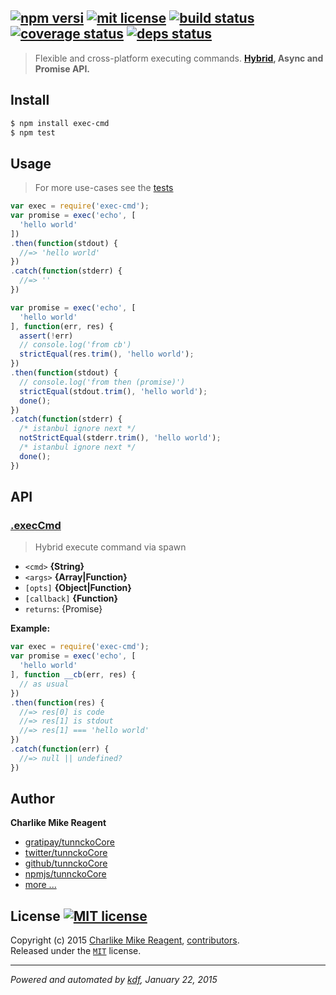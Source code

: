 ## [![npm versi][npmjs-img]][npmjs-url] [![mit license][license-img]][license-url] [![build status][travis-img]][travis-url] [![coverage status][coveralls-img]][coveralls-url] [![deps status][daviddm-img]][daviddm-url]

> Flexible and cross-platform executing commands. **[Hybrid][hybridify], Async and Promise API.**


## Install
```bash
$ npm install exec-cmd
$ npm test
```


## Usage
> For more use-cases see the [tests](./test.js)

```js
var exec = require('exec-cmd');
var promise = exec('echo', [
  'hello world'
])
.then(function(stdout) {
  //=> 'hello world'
})
.catch(function(stderr) {
  //=> ''
})

var promise = exec('echo', [
  'hello world'
], function(err, res) {
  assert(!err)
  // console.log('from cb')
  strictEqual(res.trim(), 'hello world');
})
.then(function(stdout) {
  // console.log('from then (promise)')
  strictEqual(stdout.trim(), 'hello world');
  done();
})
.catch(function(stderr) {
  /* istanbul ignore next */
  notStrictEqual(stderr.trim(), 'hello world');
  /* istanbul ignore next */
  done();
})
```


## API
### [.execCmd](./index.js#L44)
> Hybrid execute command via spawn

* `<cmd>` **{String}**  
* `<args>` **{Array|Function}**  
* `[opts]` **{Object|Function}**  
* `[callback]` **{Function}**  
* `returns`: {Promise}  

**Example:**

```js
var exec = require('exec-cmd');
var promise = exec('echo', [
  'hello world'
], function __cb(err, res) {
  // as usual
})
.then(function(res) {
  //=> res[0] is code
  //=> res[1] is stdout
  //=> res[1] === 'hello world'
})
.catch(function(err) {
  //=> null || undefined?
})
```


## Author
**Charlike Mike Reagent**
+ [gratipay/tunnckoCore][author-gratipay]
+ [twitter/tunnckoCore][author-twitter]
+ [github/tunnckoCore][author-github]
+ [npmjs/tunnckoCore][author-npmjs]
+ [more ...][contrib-more]


## License [![MIT license][license-img]][license-url]
Copyright (c) 2015 [Charlike Mike Reagent][contrib-more], [contributors][contrib-graf].  
Released under the [`MIT`][license-url] license.


[npmjs-url]: http://npm.im/exec-cmd
[npmjs-img]: https://img.shields.io/npm/v/exec-cmd.svg?style=flat&label=exec-cmd

[coveralls-url]: https://coveralls.io/r/tunnckoCore/exec-cmd?branch=master
[coveralls-img]: https://img.shields.io/coveralls/tunnckoCore/exec-cmd.svg?style=flat

[license-url]: https://github.com/tunnckoCore/exec-cmd/blob/master/license.md
[license-img]: https://img.shields.io/badge/license-MIT-blue.svg?style=flat

[travis-url]: https://travis-ci.org/tunnckoCore/exec-cmd
[travis-img]: https://img.shields.io/travis/tunnckoCore/exec-cmd.svg?style=flat

[daviddm-url]: https://david-dm.org/tunnckoCore/exec-cmd
[daviddm-img]: https://img.shields.io/david/tunnckoCore/exec-cmd.svg?style=flat

[author-gratipay]: https://gratipay.com/tunnckoCore
[author-twitter]: https://twitter.com/tunnckoCore
[author-github]: https://github.com/tunnckoCore
[author-npmjs]: https://npmjs.org/~tunnckocore

[contrib-more]: http://j.mp/1stW47C
[contrib-graf]: https://github.com/tunnckoCore/exec-cmd/graphs/contributors

***

_Powered and automated by [kdf](https://github.com/tunnckoCore), January 22, 2015_


[hybridify]: https://github.com/tunnckoCore/hybridify
